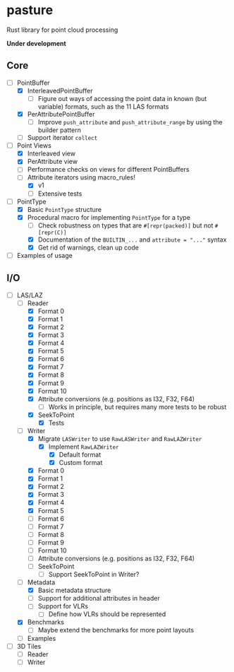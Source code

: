 # pasture

Rust library for point cloud processing

**Under development** 

## Core

- [ ] PointBuffer
    - [x] InterleavedPointBuffer
        - [ ] Figure out ways of accessing the point data in known (but variable) formats, such as the 11 LAS formats
    - [x] PerAttributePointBuffer
        - [ ] Improve `push_attribute` and `push_attribute_range` by using the builder pattern
    - [ ] Support iterator `collect`
- [ ] Point Views
    - [x] Interleaved view
    - [x] PerAttribute view
    - [ ] Performance checks on views for different PointBuffers
    - [ ] Attribute iterators using macro_rules!
        - [x] v1
        - [ ] Extensive tests
- [ ] PointType
    - [x] Basic `PointType` structure
    - [x] Procedural macro for implementing `PointType` for a type
        - [ ] Check robustness on types that are `#[repr(packed)]` but not `#[repr(C)]`
        - [x] Documentation of the `BUILTIN_...` and `attribute = "..."` syntax
        - [x] Get rid of warnings, clean up code
- [ ] Examples of usage

## I/O

- [ ] LAS/LAZ
    - [ ] Reader
        - [x] Format 0
        - [x] Format 1
        - [x] Format 2
        - [x] Format 3
        - [x] Format 4
        - [x] Format 5
        - [x] Format 6
        - [x] Format 7
        - [x] Format 8
        - [x] Format 9
        - [x] Format 10
        - [x] Attribute conversions (e.g. positions as I32, F32, F64)
            - [ ] Works in principle, but requires many more tests to be robust 
        - [x] SeekToPoint
            - [x] Tests
    - [ ] Writer
        - [x] Migrate `LASWriter` to use `RawLASWriter` and `RawLAZWriter`
            - [x] Implement `RawLAZWriter`
                - [x] Default format
                - [x] Custom format
        - [x] Format 0
        - [x] Format 1
        - [x] Format 2
        - [x] Format 3
        - [x] Format 4
        - [x] Format 5
        - [ ] Format 6
        - [ ] Format 7
        - [ ] Format 8
        - [ ] Format 9
        - [ ] Format 10
        - [ ] Attribute conversions (e.g. positions as I32, F32, F64)
        - [ ] SeekToPoint
            - [ ] Support SeekToPoint in Writer? 
    - [ ] Metadata
        - [x] Basic metadata structure
        - [ ] Support for additional attributes in header
        - [ ] Support for VLRs
            - [ ] Define how VLRs should be represented 
    - [x] Benchmarks
        - [ ] Maybe extend the benchmarks for more point layouts
    - [ ] Examples
- [ ] 3D Tiles
    - [ ] Reader
    - [ ] Writer